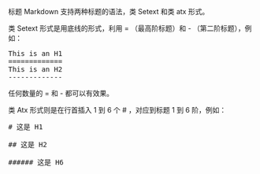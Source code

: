 标题 
Markdown 支持两种标题的语法，类 Setext 和类 atx 形式。      
   
  类 Setext 形式是用底线的形式，利用 = （最高阶标题）和 - （第二阶标题），例如：      
<pre>
This is an H1
=============
This is an H2
-------------
</pre>
任何数量的 = 和 - 都可以有效果。   
   
类 Atx 形式则是在行首插入 1 到 6 个 # ，对应到标题 1 到 6 阶，例如：   
<pre>
# 这是 H1

## 这是 H2

###### 这是 H6
</pre>
